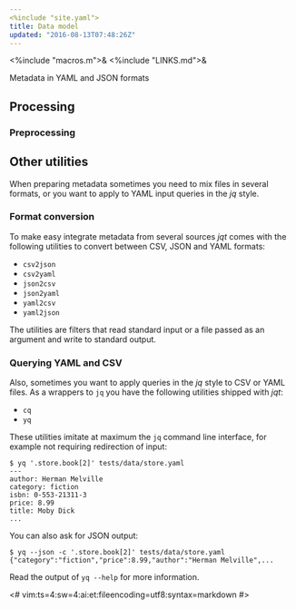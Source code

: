 ```yaml
---
<%include "site.yaml">
title: Data model
updated: "2016-08-13T07:48:26Z"
---
```

<%include "macros.m">&
<%include "LINKS.md">&

Metadata in YAML and JSON formats

## Processing

### Preprocessing

## Other utilities

When preparing metadata sometimes you need to mix files in several formats, or you
want to apply to YAML input queries in the _jq_ style.

### Format conversion

To make easy integrate metadata from several sources _jqt_ comes with the
following utilities to convert between CSV, JSON and YAML formats:

* `csv2json`
* `csv2yaml`
* `json2csv`
* `json2yaml`
* `yaml2csv`
* `yaml2json`

The utilities are filters that read standard input or a file passed as an
argument and write to standard output.

### Querying YAML and CSV

Also, sometimes you want to apply queries in the _jq_ style to CSV or YAML files.
As a wrappers to `jq` you have the following utilities shipped with _jqt_:

* `cq`
* `yq`

These utilities imitate at maximum the `jq` command line interface, for example
not requiring redirection of input:

```
$ yq '.store.book[2]' tests/data/store.yaml
---
author: Herman Melville
category: fiction
isbn: 0-553-21311-3
price: 8.99
title: Moby Dick
...
```

You can also ask for JSON output:

```
$ yq --json -c '.store.book[2]' tests/data/store.yaml
{"category":"fiction","price":8.99,"author":"Herman Melville",...
```

Read the output of `yq --help` for more information.

<#
vim:ts=4:sw=4:ai:et:fileencoding=utf8:syntax=markdown
#>
